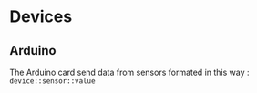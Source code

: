 # Devices

## Arduino

The Arduino card send data from sensors formated in this way :
```device::sensor::value```